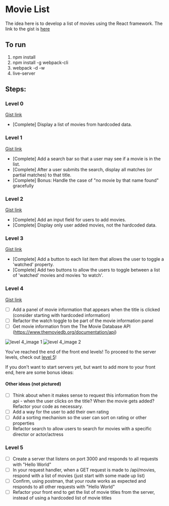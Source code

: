 # Movie List

The idea here is to develop a list of movies using the React framework. The link to the gist is [here](https://gist.github.com/beth/3e7eb34ff1a46b674d40ece896c593c2)

## To run

1. npm install
2. npm install -g webpack-cli
2. webpack -d -w
3. live-server

## Steps:

### Level 0

[Gist link](https://gist.github.com/beth/3e7eb34ff1a46b674d40ece896c593c2)

- [Complete] Display a list of movies from hardcoded data.

### Level 1

[Gist link](https://gist.github.com/beth/a9626adab3042e740e3f4245a7b99093)

- [Complete] Add a search bar so that a user may see if a movie is in the list. 
- [Complete] After a user submits the search, display all matches (or partial matches) to that title.
- [Complete] Bonus: Handle the case of "no movie by that name found" gracefully

### Level 2

[Gist link](https://gist.github.com/beth/f447b5a6c9e3ce292469307e515f5cb1)

- [Complete] Add an input field for users to add movies.
- [Complete] Display only user added movies, not the hardcoded data.

### Level 3

[Gist link](https://gist.github.com/beth/2513507e9233161a5b0ba1adb7434ffa)

- [Complete] Add a button to each list item that allows the user to toggle a 'watched' property.
- [Complete] Add two buttons to allow the users to toggle between a list of 'watched' movies and movies 'to watch'.

### Level 4

[Gist link](https://gist.github.com/beth/348b8e28057cddc4b9bfbfcb49e3d45d)

- [ ] Add a panel of movie information that appears when the title is clicked (consider starting with hardcoded information)
- [ ] Refactor the watch toggle to be part of the movie information panel
- [ ] Get movie information from the The Movie Database API (https://www.themoviedb.org/documentation/api) 

![level 4_image 1](https://cloud.githubusercontent.com/assets/7968370/26704478/3ddcc304-46e4-11e7-83c2-2c04de3baa5d.png)
![level 4_image 2](https://cloud.githubusercontent.com/assets/7968370/26704480/3f2d5b4c-46e4-11e7-9d19-1f684022139c.png)

You've reached the end of the front end levels! To proceed to the server levels, check out [level 5](https://gist.github.com/beth/ed2a6033b055d6419789fe32a015d590)!

If you don't want to start servers yet, but want to add more to your front end, here are some bonus ideas:

#### Other ideas (not pictured)
- [ ] Think about when it makes sense to request this information from the api - when the user clicks on the title? When the movie gets added? Refactor your code as necessary.
- [ ] Add a way for the user to add their own rating
- [ ] Add a sorting mechanism so the user can sort on rating or other properties
- [ ] Refactor search to allow users to search for movies with a specific director or actor/actress

### Level 5

- [ ] Create a server that listens on port 3000 and responds to all requests with "Hello World" 
- [ ] In your request handler, when a GET request is made to /api/movies, respond with a list of movies (just start with some made up list)
- [ ] Confirm, using postman, that your route works as expected and responds to all other requests with "Hello World"
- [ ] Refactor your front end to get the list of movie titles from the server, instead of using a hardcoded list of movie titles
